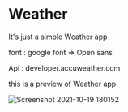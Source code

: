 # Weather

It's just a simple Weather app 

font : google font => Open sans

Api : developer.accuweather.com

this is a preview of Weather app

![Screenshot 2021-10-19 180152](https://user-images.githubusercontent.com/61544097/137931878-51549677-6ab7-46fd-9ba9-683e8dd64d62.png)


